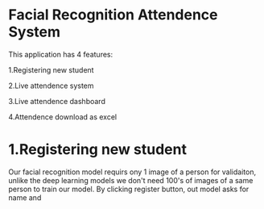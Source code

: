 # Facial Recognition Attendence System

This application has 4 features:

1.Registering new student 

2.Live attendence system

3.Live attendence dashboard

4.Attendence download as excel


# 1.Registering new student
Our facial recognition model requirs ony 1 image of a person for validaiton, unlike the deep learning models we don't need 100's of images of a same person to train our model.
By clicking register button, out model asks for name and 
